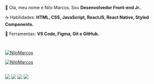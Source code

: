 

<p align="left">
 🖖 Olá, meu nome é Nilo Marcos. Sou <strong>Desenvolvedor Front-end Jr.</strong>.
</p>

<p align="left">
 ☕ Habilidades: <strong>HTML, CSS, JavaScript, ReactJS, React Native, Styled Components.</strong>
</p>

<p align="left">
  💼 Ferramentas: <strong>VS Code, Figma, Git e GitHub.</strong>
</p>

<br>

[![NiloMarcos](https://github-readme-stats.vercel.app/api?username=nilomarcos&theme=dark)](https://github.com/NiloMarcos)

[![NiloMarcos](https://github-readme-stats.vercel.app/api/top-langs/?username=nilomarcos&hide=html&layout=compact&theme=dark)](https://github.com/NiloMarcos)

<br>

<div>
 <a href="https://www.linkedin.com/in/nilo-marcos-freitas-126536193/" target="_blank"><img src="https://img.shields.io/badge/-LinkedIn-%230077B5?style=for-the-badge&logo=linkedin&logoColor=white" target="_blank"></a>
 <a href="https://www.instagram.com/nilomarcos_/" target="_blank"><img src="https://img.shields.io/badge/-Instagram-%23E4405F?style=for-the-badge&logo=instagram&logoColor=white" target="_blank"></a>
 <a href="https://github.com/NiloMarcos"><img src="https://img.shields.io/badge/GitHub-100000?style=for-the-badge&logo=github&logoColor=white" target="_blank"></a>
 <a href="https://www.facebook.com/nilo.marcos.3/"><img src="https://img.shields.io/badge/Facebook-1877F2?style=for-the-badge&logo=facebook&logoColor=white" target="_blank"></a>
</div>
